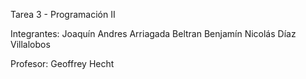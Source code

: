Tarea 3 - Programación II

Integrantes:
Joaquín Andres Arriagada Beltran
Benjamín Nicolás Díaz Villalobos

Profesor:
Geoffrey Hecht
